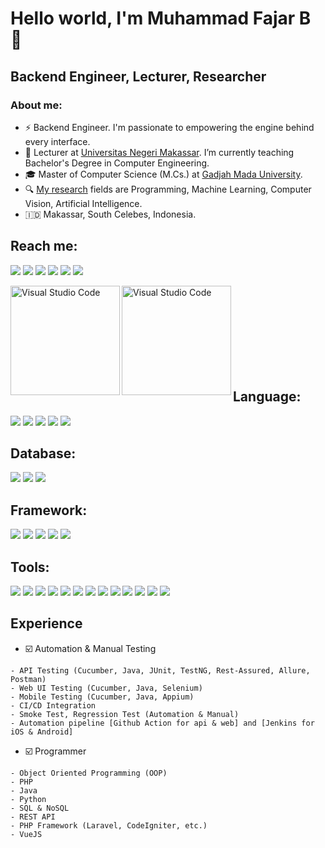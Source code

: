 # Hello world, I'm Muhammad Fajar B 🐼
## Backend Engineer, Lecturer, Researcher

### About me:

- ⚡ Backend Engineer. I'm passionate to empowering the engine behind every interface.
- 💼 Lecturer at [Universitas Negeri Makassar][unm]. I’m currently teaching Bachelor's Degree in Computer Engineering.
- 🎓 Master of Computer Science (M.Cs.) at [Gadjah Mada University][ugm].
- 🔍 [My research][google_scholar] fields are Programming, Machine Learning, Computer Vision, Artificial Intelligence. 
- 🇮🇩 Makassar, South Celebes, Indonesia.

## Reach me:
[<img src="https://img.shields.io/badge/LinkedIn-0A66C2?logo=linkedin&logoColor=ffffff">][linkedin]
[<img src="https://img.shields.io/badge/YouTube-FF0000?logo=youtube&logoColor=ffffff">][youtube]
[<img src="https://img.shields.io/badge/Telegram-26A5E4?logo=telegram&logoColor=ffffff">][telegram]
[<img src="https://img.shields.io/badge/Instagram-E4405F?logo=instagram&logoColor=ffffff">][instagram]
[<img src="https://img.shields.io/badge/Facebook-0866FF?logo=facebook&logoColor=ffffff">][facebook]
[<img src="https://img.shields.io/badge/Medium-000000?logo=medium&logoColor=ffffff">][medium]


<img align="left" height="175px" alt="Visual Studio Code" src="https://github-readme-stats.vercel.app/api?username=muhammadfajarb&theme=gotham&show_icons=true" />
<img align="left" height="175px" alt="Visual Studio Code" src="https://github-readme-stats.vercel.app/api/top-langs/?username=muhammadfajarb&layout=compact&theme=gotham" />

<br><br><br><br><br><br><br><br>

## Language:
[<img src="https://img.shields.io/badge/PHP-6F42C1">][php]
[<img src="https://img.shields.io/badge/Python-306998">][python]
[<img src="https://img.shields.io/badge/Javascript-F7DF1E">][javascript]
[<img src="https://img.shields.io/badge/Java-EE9000">][java]
[<img src="https://img.shields.io/badge/GO-00ACD7">][go]

## Database:
[<img src="https://img.shields.io/badge/MySQL-0E6EB8">][mysql]
[<img src="https://img.shields.io/badge/MongoDB-3FA037">][mongodb]
[<img src="https://img.shields.io/badge/Oracle-B22222">][oracle]

## Framework:
[<img src="https://img.shields.io/badge/Laravel-FF2D20">][laravel]
[<img src="https://img.shields.io/badge/CodeIgniter-EE4623">][codeigniter]
[<img src="https://img.shields.io/badge/JQuery-0769AD">][jquery]
[<img src="https://img.shields.io/badge/VueJS-42b883">][vuejs]
[<img src="https://img.shields.io/badge/Gin-00ADD8">][gin]

## Tools:
[<img src="https://img.shields.io/badge/Visual Studio Code-0E6EB8">][vscode]
[<img src="https://img.shields.io/badge/Git-F05032">][git]
[<img src="https://img.shields.io/badge/Postman-FF6C37">][postman]
[<img src="https://img.shields.io/badge/Docker-2496ED">][docker]
[<img src="https://img.shields.io/badge/Selenium-43B02A">][selenium]
[<img src="https://img.shields.io/badge/Intellij Idea-1E90FF">][intellij]
[<img src="https://img.shields.io/badge/Cucumber-23D96C">][cucumber]
[<img src="https://img.shields.io/badge/RestAssured-6D9C38">][restassured]
[<img src="https://img.shields.io/badge/TestNG-D0ED57">][testng]
[<img src="https://img.shields.io/badge/Appium-1797DE">][appium]
[<img src="https://img.shields.io/badge/Allure-8B3DA9">][allure]
[<img src="https://img.shields.io/badge/Jenkins-D24939">][jenkins]
[<img src="https://img.shields.io/badge/Jira-0052CC">][jira]

## Experience
- ☑️ Automation & Manual Testing
```
- API Testing (Cucumber, Java, JUnit, TestNG, Rest-Assured, Allure, Postman)
- Web UI Testing (Cucumber, Java, Selenium)
- Mobile Testing (Cucumber, Java, Appium)
- CI/CD Integration
- Smoke Test, Regression Test (Automation & Manual)
- Automation pipeline [Github Action for api & web] and [Jenkins for iOS & Android]
```
- ☑️ Programmer
```
- Object Oriented Programming (OOP)
- PHP
- Java
- Python
- SQL & NoSQL
- REST API
- PHP Framework (Laravel, CodeIgniter, etc.)
- VueJS
```


[unm]: https://unm.ac.id/
[ugm]: https://ugm.ac.id/
[google_scholar]: https://scholar.google.co.id/citations?user=I-jU2JUAAAAJ
[linkedin]: https://www.linkedin.com/in/muhammadfajarb
[youtube]: https://www.youtube.com/@muhammadfajarb
[telegram]: https://t.me/muhammadfajarb
[instagram]: https://www.instagram.com/muhammadfajarb
[facebook]: https://www.facebook.com/muhammadfajarb
[medium]: https://medium.com/@muhammadfajarb

[php]: https://www.php.net/
[python]: https://www.python.org/
[javascript]: https://www.javascript.com/
[java]: https://www.java.com/
[go]: https://go.dev/

[mysql]: https://www.mysql.com/
[mongodb]: https://www.mongodb.com/
[oracle]: https://www.oracle.com/

[laravel]: https://laravel.com/
[codeigniter]: https://codeigniter.com/
[jquery]: https://jquery.com/
[vuejs]: https://vuejs.org/
[gin]: https://gin-gonic.com/

[vscode]: https://code.visualstudio.com/
[git]: https://git-scm.com/
[postman]: https://www.postman.com/
[docker]: https://www.docker.com/
[selenium]: https://www.selenium.dev/
[intellij]: https://www.jetbrains.com/idea/
[cucumber]: https://cucumber.io/
[restassured]: https://rest-assured.io/
[testng]: https://testng.org/doc
[appium]: http://appium.io/
[allure]: https://docs.qameta.io/allure/
[jenkins]: https://www.jenkins.io/
[jira]: https://www.atlassian.com/software/jira

[github]: https://github.com/muhammadfajarb